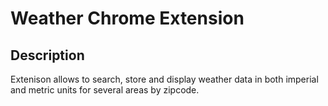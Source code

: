 # Weather Chrome Extension

## Description

Extenison allows to search, store and display weather data in both imperial and metric units for several areas by zipcode. 
